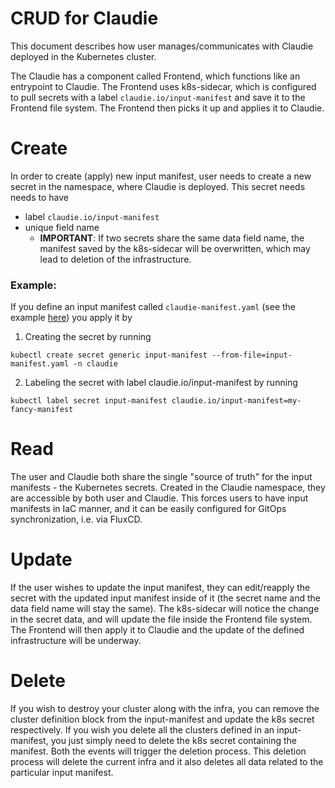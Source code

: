 # CRUD for Claudie

This document describes how user manages/communicates with Claudie deployed in the Kubernetes cluster.

The Claudie has a component called Frontend, which functions like an entrypoint to Claudie. The Frontend uses k8s-sidecar, which is configured to pull secrets with a label `claudie.io/input-manifest` and save it to the Frontend file system. The Frontend then picks it up and applies it to Claudie.
# Create

In order to create (apply) new input manifest, user needs to create a new secret in the namespace, where Claudie is deployed. This secret needs needs to have
- label `claudie.io/input-manifest`
- unique field name
  - **IMPORTANT**: If two secrets share the same data field name, the manifest saved by the k8s-sidecar will be overwritten, which may lead to deletion of the infrastructure.

### Example:

If you define an input manifest called `claudie-manifest.yaml` (see the example [here](../input-manifest/example.yaml)) you apply it by

1. Creating the secret by running
```
kubectl create secret generic input-manifest --from-file=input-manifest.yaml -n claudie
```

2. Labeling the secret with label claudie.io/input-manifest by running

```
kubectl label secret input-manifest claudie.io/input-manifest=my-fancy-manifest
```
# Read

The user and Claudie both share the single "source of truth" for the input manifests - the Kubernetes secrets. Created in the Claudie namespace, they are accessible by both user and Claudie. This forces users to have input manifests in IaC manner, and it can be easily configured for GitOps synchronization, i.e. via FluxCD.

# Update

If the user wishes to update the input manifest, they can edit/reapply the secret with the updated input manifest inside of it (the secret name and the data field name will stay the same). The k8s-sidecar will notice the change in the secret data, and will update the file inside the Frontend file system. The Frontend will then apply it to Claudie and the update of the defined infrastructure will be underway.

# Delete

If you wish to destroy your cluster along with the infra, you can remove the cluster definition block from the input-manifest and update the k8s secret respectively. If you wish you delete all the clusters defined in an input-manifest, you just simply need to delete the k8s secret containing the manifest. Both the events will trigger the deletion process. This deletion process will delete the current infra and it also deletes all data related to the particular input manifest.
